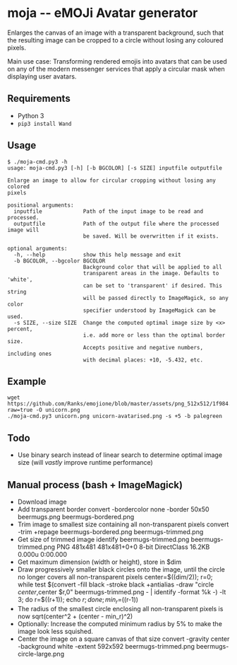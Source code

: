 moja -- eMOJi Avatar generator
==============================

Enlarges the canvas of an image with a transparent background, such that the
resulting image can be cropped to a circle without losing any coloured pixels.

Main use case: Transforming rendered emojis into avatars that can be used on
any of the modern messenger services that apply a circular mask when displaying
user avatars.

Requirements
------------

* Python 3
* `pip3 install Wand`

Usage
-----

    $ ./moja-cmd.py3 -h
    usage: moja-cmd.py3 [-h] [-b BGCOLOR] [-s SIZE] inputfile outputfile

    Enlarge an image to allow for circular cropping without losing any colored
    pixels

    positional arguments:
      inputfile             Path of the input image to be read and processed.
      outputfile            Path of the output file where the processed image will
                            be saved. Will be overwritten if it exists.

    optional arguments:
      -h, --help            show this help message and exit
      -b BGCOLOR, --bgcolor BGCOLOR
                            Background color that will be applied to all
                            transparent areas in the image. Defaults to 'white',
                            can be set to 'transparent' if desired. This string
                            will be passed directly to ImageMagick, so any color
                            specifier understood by ImageMagick can be used.
      -s SIZE, --size SIZE  Change the computed optimal image size by <x> percent,
                            i.e. add more or less than the optimal border size.
                            Accepts positive and negative numbers, including ones
                            with decimal places: +10, -5.432, etc.

Example
-------

    wget https://github.com/Ranks/emojione/blob/master/assets/png_512x512/1f984.png?raw=true -O unicorn.png
    ./moja-cmd.py3 unicorn.png unicorn-avatarised.png -s +5 -b palegreen

Todo
----

* Use binary search instead of linear search to determine optimal image size
  (will *vastly* improve runtime performance)


Manual process (bash + ImageMagick)
-----------------------------------

* Download image
* Add transparent border
  convert -bordercolor none -border 50x50 beermugs.png beermugs-bordered.png
* Trim image to smallest size containing all non-transparent pixels
  convert -trim +repage beermugs-bordered.png beermugs-trimmed.png
* Get size of trimmed image
  identify beermugs-trimmed.png
  beermugs-trimmed.png PNG 481x481 481x481+0+0 8-bit DirectClass 16.2KB 0.000u 0:00.000
* Get maximum dimension (width or height), store in $dim
* Draw progressively smaller black circles onto the image, until the circle no longer covers all non-transparent pixels
  center=$((dim/2)); r=0; while test $(convert -fill black -stroke black +antialias -draw "circle $center,$center $r,0" beermugs-trimmed.png - | identify -format %k -) -lt 3; do r=$((r+1)); echo $r; done; min_r=$((r-1))
* The radius of the smallest circle enclosing all non-transparent pixels is now sqrt(center^2 + (center - min_r)^2)
* Optionally: Increase the computed minimum radius by 5% to make the image look less squished.
* Center the image on a square canvas of that size
  convert -gravity center -background white -extent 592x592 beermugs-trimmed.png beermugs-circle-large.png
